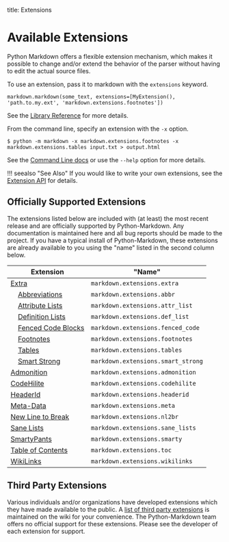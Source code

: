 title: Extensions

Available Extensions
====================

Python Markdown offers a flexible extension mechanism, which makes it possible
to change and/or extend the behavior of the parser without having to edit the
actual source files.

To use an extension, pass it to markdown with the `extensions` keyword.

    markdown.markdown(some_text, extensions=[MyExtension(), 'path.to.my.ext', 'markdown.extensions.footnotes'])

See the [Library Reference](../reference.md#extensions) for more details.

From the command line, specify an extension with the `-x` option.

    $ python -m markdown -x markdown.extensions.footnotes -x markdown.extensions.tables input.txt > output.html

See the [Command Line docs](../cli.md) or use the `--help` option for more details.

!!! seealso "See Also"
    If you would like to write your own extensions, see the
    [Extension API](api.md) for details.

Officially Supported Extensions
-------------------------------

The extensions listed below are included with (at least) the most recent release
and are officially supported by Python-Markdown. Any documentation is
maintained here and all bug reports should be made to the project. If you
have a typical install of Python-Markdown, these extensions are already
available to you using the "name" listed in the second column below.

Extension                            | "Name"
------------------------------------ | ---------------
[Extra]                              | `markdown.extensions.extra`
&nbsp; &nbsp; [Abbreviations][]      | `markdown.extensions.abbr`
&nbsp; &nbsp; [Attribute Lists][]    | `markdown.extensions.attr_list`
&nbsp; &nbsp; [Definition Lists][]   | `markdown.extensions.def_list`
&nbsp; &nbsp; [Fenced Code Blocks][] | `markdown.extensions.fenced_code`
&nbsp; &nbsp; [Footnotes][]          | `markdown.extensions.footnotes`
&nbsp; &nbsp; [Tables][]             | `markdown.extensions.tables`
&nbsp; &nbsp; [Smart Strong][]       | `markdown.extensions.smart_strong`
[Admonition][]                       | `markdown.extensions.admonition`
[CodeHilite][]                       | `markdown.extensions.codehilite`
[HeaderId]                           | `markdown.extensions.headerid`
[Meta-Data]                          | `markdown.extensions.meta`
[New Line to Break]                  | `markdown.extensions.nl2br`
[Sane Lists]                         | `markdown.extensions.sane_lists`
[SmartyPants]                        | `markdown.extensions.smarty`
[Table of Contents]                  | `markdown.extensions.toc`
[WikiLinks]                          | `markdown.extensions.wikilinks`

[Extra]: extra.md
[Abbreviations]: abbreviations.md
[Attribute Lists]: attr_list.md
[Definition Lists]: definition_lists.md
[Fenced Code Blocks]: fenced_code_blocks.md
[Footnotes]: footnotes.md
[Tables]: tables.md
[Smart Strong]: smart_strong.md
[Admonition]: admonition.md
[CodeHilite]: code_hilite.md
[HeaderId]: header_id.md
[Meta-Data]: meta_data.md
[New Line to Break]: nl2br.md
[Sane Lists]: sane_lists.md
[SmartyPants]: smarty.md
[Table of Contents]: toc.md
[WikiLinks]: wikilinks.md

Third Party Extensions
----------------------

Various individuals and/or organizations have developed extensions which they
have made available to the public. A [list of third party extensions][list]
is maintained on the wiki for your convenience. The Python-Markdown team
offers no official support for these extensions. Please see the developer of
each extension for support.

[list]: https://github.com/Python-Markdown/markdown/wiki/Third-Party-Extensions
